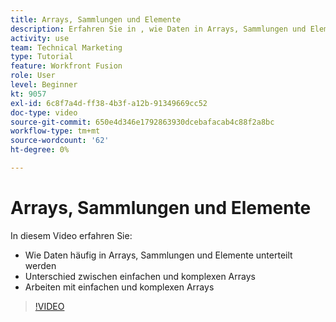 ```yaml
---
title: Arrays, Sammlungen und Elemente
description: Erfahren Sie in , wie Daten in Arrays, Sammlungen und Elemente unterteilt werden können und wie Sie mit einfachen und komplexen Arrays arbeiten können. [!DNL Adobe Workfront Fusion].
activity: use
team: Technical Marketing
type: Tutorial
feature: Workfront Fusion
role: User
level: Beginner
kt: 9057
exl-id: 6c8f7a4d-ff38-4b3f-a12b-91349669cc52
doc-type: video
source-git-commit: 650e4d346e1792863930dcebafacab4c88f2a8bc
workflow-type: tm+mt
source-wordcount: '62'
ht-degree: 0%

---
```


# Arrays, Sammlungen und Elemente

In diesem Video erfahren Sie:

* Wie Daten häufig in Arrays, Sammlungen und Elemente unterteilt werden
* Unterschied zwischen einfachen und komplexen Arrays
* Arbeiten mit einfachen und komplexen Arrays

>[!VIDEO](https://video.tv.adobe.com/v/335298/?quality=12&learn=on)
